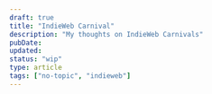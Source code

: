 ```yaml
---
draft: true
title: "IndieWeb Carnival"
description: "My thoughts on IndieWeb Carnivals"
pubDate:
updated:
status: "wip"
type: article
tags: ["no-topic", "indieweb"]
---
```


